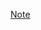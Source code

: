 [Note](https://docs.google.com/spreadsheets/d/1b2Wlcnycn5Bf6qnAblhZzquz6t4XnWf4Z-CO7dY7zII/edit?gid=0#gid=0)